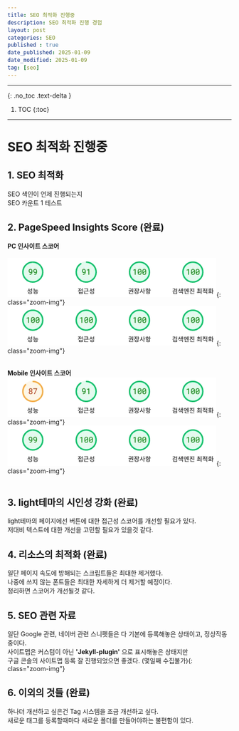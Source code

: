 ```yaml
---
title: SEO 최적화 진행중
description: SEO 최적화 진행 경험
layout: post
categories: SEO
published : true
date_published: 2025-01-09
date_modified: 2025-01-09
tag: [seo]
---
```

---
{: .no_toc .text-delta }

1. TOC
{:toc}
---

<!-- 글의 제목은 #
    나머지 큰 제목은 ##
    이후 나머지는 3개이상 -->

# SEO 최적화 진행중

## 1. SEO 최적화
SEO 색인이 언제 진행되는지<br>
SEO 카운트 1 테스트<br>

## 2. PageSpeed Insights Score (완료)
<b>PC 인사이트 스코어</b><br><br>
![score_pc](/assets/img/index_score_pc_before.png){: class="zoom-img"}<br>
![score_pc](/assets/img/index_score_pc_after.png){: class="zoom-img"}<br><br>

<b>Mobile 인사이트 스코어</b><br>
![score_mobile](/assets/img/index_score_mobile_before.png){: class="zoom-img"}<br>
![score_mobile](/assets/img/index_score_mobile_after.png){: class="zoom-img"}<br><br>

## 3. light테마의 시인성 강화 (완료)
light테마의 페이지에선 버튼에 대한 접근성 스코어를 개선할 필요가 있다.<br>
저대비 텍스트에 대한 개선을 고민할 필요가 있을것 같다.<br>

## 4. 리소스의 최적화 (완료)
일단 페이지 속도에 방해되는 스크립트들은 최대한 제거했다.<br>
나중에 쓰지 않는 폰트들은 최대한 자세하게 더 제거할 예정이다.<br>
정리하면 스코어가 개선될것 같다.<br>

## 5. SEO 관련 자료
일단 Google 관련, 네이버 관련 스니펫들은 다 기본에 등록해놓은 상태이고, 정상작동중이다.<br>
사이트맵은 커스텀이 아닌 <b>'Jekyll-plugin'</b> 으로 표시해놓은 상태지만<br>
구글 콘솔의 사이트맵 등록 잘 진행되었으면 좋겠다. (몇일째 수집불가){: class="zoom-img"}<br>

## 6. 이외의 것들 (완료)
하나더 개선하고 싶은건 Tag 시스템을 조금 개선하고 싶다.<br>
새로운 태그를 등록할때마다 새로운 폴더를 만들어야하는 불편함이 있다.